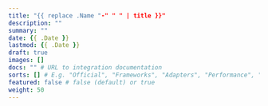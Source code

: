 ```yaml
---
title: "{{ replace .Name "-" " " | title }}"
description: ""
summary: ""
date: {{ .Date }}
lastmod: {{ .Date }}
draft: true
images: []
docs: "" # URL to integration documentation
sorts: [] # E.g. "Official", "Frameworks", "Adapters", "Performance", "Analytics", "CSS + UI", "Images", "SEO", and/or "Themes"
featured: false # false (default) or true
weight: 50
---
```

